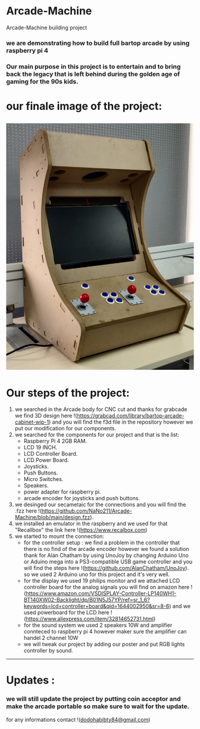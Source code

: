 # Arcade-Machine
Arcade-Machine building project

### we are demonstrating how to build full bartop arcade by using raspberry pi 4 
### Our main purpose in this project is to entertain and to bring back the legacy that is left behind during the golden age of gaming for the 90s kids.
# our finale image of the project: 
![this is an image](https://github.com/NaNo211/Arcade-Machine/blob/main/Arcade-machine.jpeg)
--------------------------------------------------------------------------------------------------------------------

# Our steps of the project:
1. we searched in the Arcade body for CNC cut and thanks for grabcade we find 3D design here !(https://grabcad.com/library/bartop-arcade-cabinet-wip-1) and you will find the f3d file in the repository however we put our modification for our components. 
2. we searched for the components for our project and that is the list:
    - Raspberry Pi 4 2GB RAM.
    - LCD 19 INCH.
    - LCD Controller Board.
    - LCD Power Board.
    - Joysticks.
    - Push Buttons.
    - Micro Switches.
    - Speakers.
    - power adapter for raspberry pi.
    - arcade encoder for joysticks and push buttons.
3. we desinged our secametaic for the connections and you will find the .fzz here !(https://github.com/NaNo211/Arcade-Machine/blob/main/design.fzz).
4. we installed an emulator in the raspberry and we used for that "Recallbox" the link here !(https://www.recalbox.com)
5. we started to mount the connection:
    - for the controller setup : we find a problem in the controller that there is no find of the arcade encoder however we found a solution thank for Alan Chatham by using UnoJoy by changing Arduino Uno or Aduino mega into a PS3-compatible USB game controller and you will find the steps here !(https://github.com/AlanChatham/UnoJoy). so we used 2 Arduino uno for this project and it's very well.
    - for the display we used 19 philips monitor and we attached LCD controller board for the analog signals you will find on amazon here !(https://www.amazon.com/VSDISPLAY-Controller-LP140WH1-BT140XW02-Backlight/dp/B01N5J57YP/ref=sr_1_6?keywords=lcd+controller+board&qid=1644002950&sr=8-6) and we used powerboard for the LCD here !(https://www.aliexpress.com/item/32814652731.html)
    - for the sound system we used 2 speakers 10W and amplifier connteced to raspberry pi 4 however maker sure the amplifier can handel 2 channel 10W
    - we will tweak our project by adding our poster and put RGB lights controller by sound.
--------------------------------------------------------------------------------------------------------------------
# Updates :
### we will still update the project by putting coin acceptor and make the arcade portable so make sure to wait for the update.
for any informations contact !(dodohabibty84@gmail.com) 
